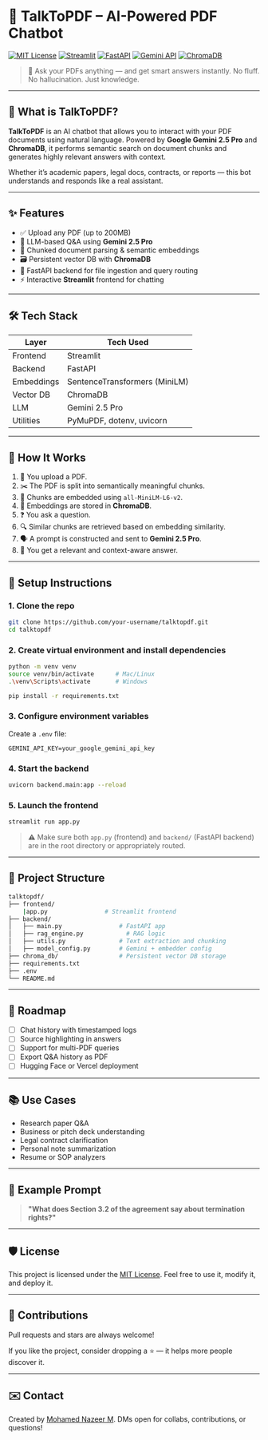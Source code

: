 # 🧠 TalkToPDF – AI-Powered PDF Chatbot

[![MIT License](https://img.shields.io/badge/license-MIT-blue.svg)](LICENSE)
[![Streamlit](https://img.shields.io/badge/Frontend-Streamlit-orange)](https://streamlit.io/)
[![FastAPI](https://img.shields.io/badge/Backend-FastAPI-005571)](https://fastapi.tiangolo.com/)
[![Gemini API](https://img.shields.io/badge/LLM-Gemini%202.5%20Pro-34a853)](https://ai.google.dev/)
[![ChromaDB](https://img.shields.io/badge/VectorDB-ChromaDB-purple)](https://www.trychroma.com/)

> 💬 Ask your PDFs anything — and get smart answers instantly. No fluff. No hallucination. Just knowledge.

---

## 📌 What is TalkToPDF?

**TalkToPDF** is an AI chatbot that allows you to interact with your PDF documents using natural language. Powered by **Google Gemini 2.5 Pro** and **ChromaDB**, it performs semantic search on document chunks and generates highly relevant answers with context.

Whether it’s academic papers, legal docs, contracts, or reports — this bot understands and responds like a real assistant.

---

## ✨ Features

- ✅ Upload any PDF (up to 200MB)
- 🧠 LLM-based Q&A using **Gemini 2.5 Pro**
- 🧩 Chunked document parsing & semantic embeddings
- 🗃️ Persistent vector DB with **ChromaDB**
- 🚀 FastAPI backend for file ingestion and query routing
- ⚡ Interactive **Streamlit** frontend for chatting

---

## 🛠️ Tech Stack

| Layer        | Tech Used                         |
|--------------|----------------------------------|
| Frontend     | Streamlit                        |
| Backend      | FastAPI                          |
| Embeddings   | SentenceTransformers (MiniLM)    |
| Vector DB    | ChromaDB                         |
| LLM          | Gemini 2.5 Pro                   |
| Utilities    | PyMuPDF, dotenv, uvicorn         |

---

## 🧪 How It Works

1. 📄 You upload a PDF.
2. ✂️ The PDF is split into semantically meaningful chunks.
3. 🧬 Chunks are embedded using `all-MiniLM-L6-v2`.
4. 🧠 Embeddings are stored in **ChromaDB**.
5. ❓ You ask a question.
6. 🔍 Similar chunks are retrieved based on embedding similarity.
7. 🗣️ A prompt is constructed and sent to **Gemini 2.5 Pro**.
8. 🤖 You get a relevant and context-aware answer.

---

## 🔧 Setup Instructions

### 1. Clone the repo

```bash
git clone https://github.com/your-username/talktopdf.git
cd talktopdf
````

### 2. Create virtual environment and install dependencies

```bash
python -m venv venv
source venv/bin/activate      # Mac/Linux
.\venv\Scripts\activate       # Windows

pip install -r requirements.txt
```

### 3. Configure environment variables

Create a `.env` file:

```env
GEMINI_API_KEY=your_google_gemini_api_key
```

### 4. Start the backend

```bash
uvicorn backend.main:app --reload
```

### 5. Launch the frontend

```bash
streamlit run app.py
```

> ⚠️ Make sure both `app.py` (frontend) and `backend/` (FastAPI backend) are in the root directory or appropriately routed.

---

## 📁 Project Structure

```bash
talktopdf/
├── frontend/
    |app.py                # Streamlit frontend
├── backend/
│   ├── main.py                # FastAPI app
│   ├── rag_engine.py            # RAG logic
│   ├── utils.py               # Text extraction and chunking
│   ├── model_config.py        # Gemini + embedder config
├── chroma_db/                 # Persistent vector DB storage
├── requirements.txt
├── .env
└── README.md
```

---

## 🚀 Roadmap

* [ ] Chat history with timestamped logs
* [ ] Source highlighting in answers
* [ ] Support for multi-PDF queries
* [ ] Export Q\&A history as PDF
* [ ] Hugging Face or Vercel deployment

---

## 📚 Use Cases

* Research paper Q\&A
* Business or pitch deck understanding
* Legal contract clarification
* Personal note summarization
* Resume or SOP analyzers

---

## 🧠 Example Prompt

> **"What does Section 3.2 of the agreement say about termination rights?"**

---

## 🛡️ License

This project is licensed under the [MIT License](LICENSE). Feel free to use it, modify it, and deploy it.

---

## 🙌 Contributions

Pull requests and stars are always welcome!

If you like the project, consider dropping a ⭐ — it helps more people discover it.

---

## ✉️ Contact

Created by [Mohamed Nazeer M](https://github.com/MOHAMEDNAZEER07).
DMs open for collabs, contributions, or questions!


